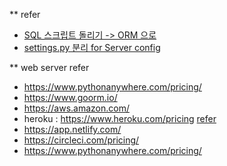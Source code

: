 ** refer 
  * [SQL 스크립트 돌리기 -> ORM 으로](https://eunjin3786.tistory.com/395)
  * [settings.py 분리 for Server config](https://wikidocs.net/75560)

** web server refer
 + https://www.pythonanywhere.com/pricing/
 + https://www.goorm.io/
 + https://aws.amazon.com/
 + heroku : https://www.heroku.com/pricing [refer](https://eveningdev.tistory.com/53)
 + https://app.netlify.com/
 + https://circleci.com/pricing/
 + https://www.pythonanywhere.com/pricing/

